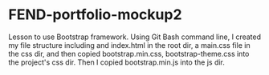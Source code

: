 # FEND-portfolio-mockup2
Lesson to use Bootstrap framework. 
Using Git Bash command line, I created my file structure including and index.html in the root dir, a main.css file in the css dir, and then copied bootstrap.min.css, bootstrap-theme.css into the project's css dir. Then I copied bootstrap.min.js into the js dir. 
